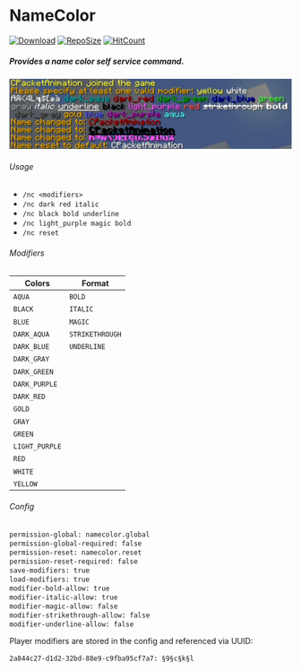 # NameColor
[![Download](https://img.shields.io/github/downloads/blockparole/LeeesNC/latest/total.svg?label=download%20latest&style=popout-square)](https://github.com/blockparole/LeeesNC/releases/latest)
[![RepoSize](https://img.shields.io/github/languages/code-size/blockparole/LeeesNC.svg?label=repo%20size&style=popout-square)](https://github.com/blockparole/LeeesNC)
[![HitCount](http://hits.dwyl.com/blockparole/LeeesNC.svg)](https://github.com/blockparole/LeeesNC)

##### Provides a name color self service command.

![screenshot](screenshot.png)


###### Usage
 - `/nc <modifiers>`
 - `/nc dark red italic`
 - `/nc black bold underline`
 - `/nc light_purple magic bold`
 - `/nc reset`


###### Modifiers
|Colors         |Format          |
|---------------|----------------|
|`AQUA`         |`BOLD`          |
|`BLACK`        |`ITALIC`        |
|`BLUE`         |`MAGIC`         |
|`DARK_AQUA`    |`STRIKETHROUGH` |
|`DARK_BLUE`    |`UNDERLINE`     |
|`DARK_GRAY`    |                |
|`DARK_GREEN`   |                |
|`DARK_PURPLE`  |                |
|`DARK_RED`     |                |
|`GOLD`         |                |
|`GRAY`         |                |
|`GREEN`        |                |
|`LIGHT_PURPLE` |                |
|`RED`          |                |
|`WHITE`        |                |
|`YELLOW`       |                |


###### Config
```
permission-global: namecolor.global
permission-global-required: false
permission-reset: namecolor.reset
permission-reset-required: false
save-modifiers: true
load-modifiers: true
modifier-bold-allow: true
modifier-italic-allow: true
modifier-magic-allow: false
modifier-strikethrough-allow: false
modifier-underline-allow: false
```

Player modifiers are stored in the config and referenced via UUID:
```
2a844c27-d1d2-32bd-88e9-c9fba95cf7a7: §9§c§k§l
```
